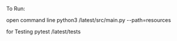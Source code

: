 To Run:

open command line 
python3 /latest/src/main.py --path=resources

for Testing
pytest /latest/tests

